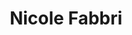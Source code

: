 ---
# Display name
title: Nicole Fabbri
weight: 30
first_name: Nicole
last_name: Fabbri

# Is this the primary user of the site?
superuser: false

role:

# Organizations/Affiliations
organizations:
  - name: European Laboratory for Non-Linear Spectroscopy

social:
  - icon: globe
    icon_pack: fas
    link: https://lens.unifi.it/aboutus/profile/nicole-fabbri
  - icon: envelope
    icon_pack: fas
    link: 'mailto:fabbri@lens.unifi.it'
  - icon: google-scholar
    icon_pack: ai
    link: https://scholar.google.it/citations?user=6uIfrM4AAAAJ&hl=it

# Organizational groups that you belong to (for People widget)
#   Set this to `[]` or comment out if you are not using People widget.
user_groups:
  - Speakers
  - Program Committee
---